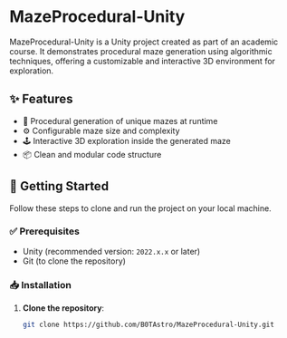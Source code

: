 # MazeProcedural-Unity

MazeProcedural-Unity is a Unity project created as part of an academic course. It demonstrates procedural maze generation using algorithmic techniques, offering a customizable and interactive 3D environment for exploration.

## ✨ Features

- 🔁 Procedural generation of unique mazes at runtime
- ⚙️ Configurable maze size and complexity
- 🕹️ Interactive 3D exploration inside the generated maze
- 📦 Clean and modular code structure

## 🚀 Getting Started

Follow these steps to clone and run the project on your local machine.

### ✅ Prerequisites

- Unity (recommended version: `2022.x.x` or later)
- Git (to clone the repository)

### 📥 Installation

1. **Clone the repository**:
   ```bash
   git clone https://github.com/B0TAstro/MazeProcedural-Unity.git
